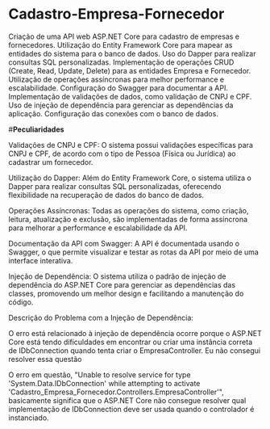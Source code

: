 # Cadastro-Empresa-Fornecedor

 Criação de uma API web ASP.NET Core para cadastro de empresas e fornecedores.
 Utilização do Entity Framework Core para mapear as entidades do sistema para o banco de dados.
 Uso do Dapper para realizar consultas SQL personalizadas.
 Implementação de operações CRUD (Create, Read, Update, Delete) para as entidades Empresa e Fornecedor.
 Utilização de operações assíncronas para melhor performance e escalabilidade.
 Configuração do Swagger para documentar a API.
 Implementação de validações de dados, como validação de CNPJ e CPF.
 Uso de injeção de dependência para gerenciar as dependências da aplicação.
 Configuração das conexões com o banco de dados.

#**Peculiaridades**

Validações de CNPJ e CPF: O sistema possui validações específicas para CNPJ e CPF, de acordo com o tipo de Pessoa (Física ou Jurídica) ao cadastrar um fornecedor.

Utilização do Dapper: Além do Entity Framework Core, o sistema utiliza o Dapper para realizar consultas SQL personalizadas, oferecendo flexibilidade na recuperação de dados do banco de dados.

Operações Assíncronas: Todas as operações do sistema, como criação, leitura, atualização e exclusão, são implementadas de forma assíncrona para melhorar a performance e escalabilidade da API.

Documentação da API com Swagger: A API é documentada usando o Swagger, o que permite visualizar e testar as rotas da API por meio de uma interface interativa.

Injeção de Dependência: O sistema utiliza o padrão de injeção de dependência do ASP.NET Core para gerenciar as dependências das classes, promovendo um melhor design e facilitando a manutenção do código.

Descrição do Problema com a Injeção de Dependência:

O erro está relacionado à injeção de dependência ocorre porque o ASP.NET Core está tendo dificuldades em encontrar ou criar uma instância correta de IDbConnection quando tenta criar o EmpresaController.
Eu não consegui resolver essa questão

O erro em questão, "Unable to resolve service for type 'System.Data.IDbConnection' while attempting to activate 'Cadastro_Empresa_Fornecedor.Controllers.EmpresaController'", basicamente significa que o ASP.NET Core não consegue resolver qual implementação de IDbConnection deve ser usada quando o controlador é instanciado.
